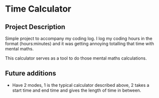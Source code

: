 # Time Calculator

## Project Description
Simple project to accompany my coding log. I log my coding hours in the format (hours:minutes) and it was getting annoying totalling that time with mental maths.

This calculator serves as a tool to do those mental maths calculations.

## Future additions
- Have 2 modes, 1 is the typical calculator described above, 2 takes a start time and end time and gives the length of time in between.
